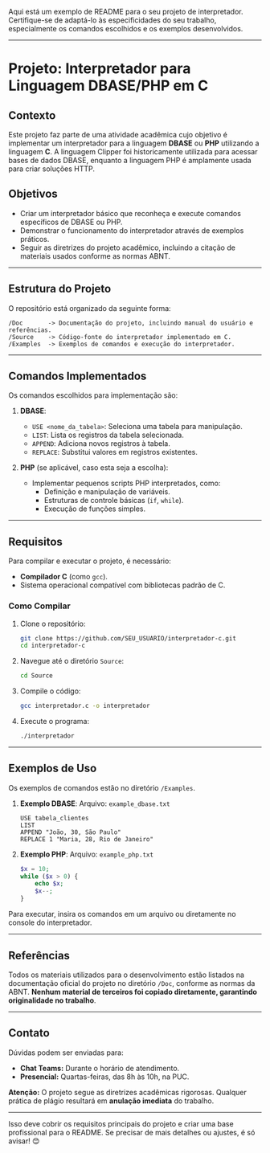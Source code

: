 Aqui está um exemplo de README para o seu projeto de interpretador. Certifique-se de adaptá-lo às especificidades do seu trabalho, especialmente os comandos escolhidos e os exemplos desenvolvidos. 

---

# Projeto: Interpretador para Linguagem DBASE/PHP em C

## Contexto
Este projeto faz parte de uma atividade acadêmica cujo objetivo é implementar um interpretador para a linguagem **DBASE** ou **PHP** utilizando a linguagem **C**. A linguagem Clipper foi historicamente utilizada para acessar bases de dados DBASE, enquanto a linguagem PHP é amplamente usada para criar soluções HTTP.

## Objetivos
- Criar um interpretador básico que reconheça e execute comandos específicos de DBASE ou PHP.
- Demonstrar o funcionamento do interpretador através de exemplos práticos.
- Seguir as diretrizes do projeto acadêmico, incluindo a citação de materiais usados conforme as normas ABNT.

---

## Estrutura do Projeto

O repositório está organizado da seguinte forma:
```
/Doc       -> Documentação do projeto, incluindo manual do usuário e referências.
/Source    -> Código-fonte do interpretador implementado em C.
/Examples  -> Exemplos de comandos e execução do interpretador.
```

---

## Comandos Implementados
Os comandos escolhidos para implementação são:
1. **DBASE**:
   - `USE <nome_da_tabela>`: Seleciona uma tabela para manipulação.
   - `LIST`: Lista os registros da tabela selecionada.
   - `APPEND`: Adiciona novos registros à tabela.
   - `REPLACE`: Substitui valores em registros existentes.

2. **PHP** (se aplicável, caso esta seja a escolha):
   - Implementar pequenos scripts PHP interpretados, como:
     - Definição e manipulação de variáveis.
     - Estruturas de controle básicas (`if`, `while`).
     - Execução de funções simples.

---

## Requisitos
Para compilar e executar o projeto, é necessário:
- **Compilador C** (como `gcc`).
- Sistema operacional compatível com bibliotecas padrão de C.

### Como Compilar
1. Clone o repositório:
   ```bash
   git clone https://github.com/SEU_USUARIO/interpretador-c.git
   cd interpretador-c
   ```
2. Navegue até o diretório `Source`:
   ```bash
   cd Source
   ```
3. Compile o código:
   ```bash
   gcc interpretador.c -o interpretador
   ```
4. Execute o programa:
   ```bash
   ./interpretador
   ```

---

## Exemplos de Uso
Os exemplos de comandos estão no diretório `/Examples`. 

1. **Exemplo DBASE**:
   Arquivo: `example_dbase.txt`
   ```
   USE tabela_clientes
   LIST
   APPEND "João, 30, São Paulo"
   REPLACE 1 "Maria, 28, Rio de Janeiro"
   ```

2. **Exemplo PHP**:
   Arquivo: `example_php.txt`
   ```php
   $x = 10;
   while ($x > 0) {
       echo $x;
       $x--;
   }
   ```

Para executar, insira os comandos em um arquivo ou diretamente no console do interpretador.

---

## Referências
Todos os materiais utilizados para o desenvolvimento estão listados na documentação oficial do projeto no diretório `/Doc`, conforme as normas da ABNT. **Nenhum material de terceiros foi copiado diretamente, garantindo originalidade no trabalho**.

---

## Contato
Dúvidas podem ser enviadas para:
- **Chat Teams:** Durante o horário de atendimento.
- **Presencial:** Quartas-feiras, das 8h às 10h, na PUC.

**Atenção:** O projeto segue as diretrizes acadêmicas rigorosas. Qualquer prática de plágio resultará em **anulação imediata** do trabalho.

---

Isso deve cobrir os requisitos principais do projeto e criar uma base profissional para o README. Se precisar de mais detalhes ou ajustes, é só avisar! 😊